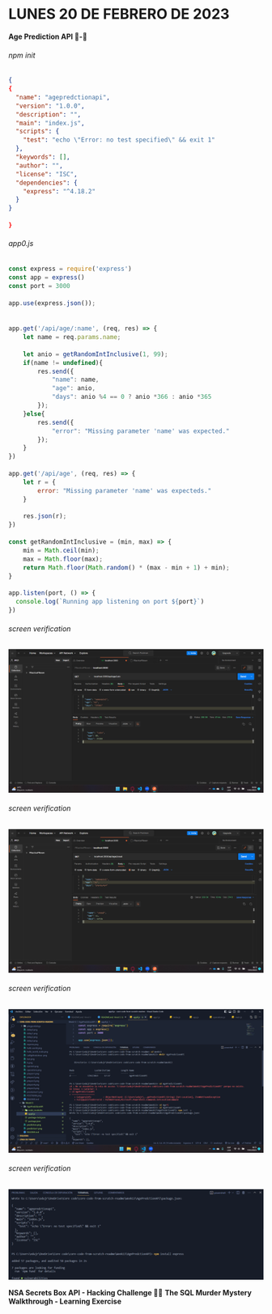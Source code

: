 # LUNES 20 DE FEBRERO DE 2023


**Age Prediction API 👶-👴**
###### npm init
```json
{
{
  "name": "agepredctionapi",
  "version": "1.0.0",
  "description": "",
  "main": "index.js",
  "scripts": {
    "test": "echo \"Error: no test specified\" && exit 1"
  },
  "keywords": [],
  "author": "",
  "license": "ISC",
  "dependencies": {
    "express": "^4.18.2"
  }
}

}
```


###### app0.js
```javascript
const express = require('express')
const app = express()
const port = 3000

app.use(express.json());


app.get('/api/age/:name', (req, res) => {
    let name = req.params.name;

    let anio = getRandomIntInclusive(1, 99);
    if(name != undefined){
        res.send({
            "name": name,
            "age": anio,
            "days": anio %4 == 0 ? anio *366 : anio *365
        });
    }else{
        res.send({
            "error": "Missing parameter 'name' was expected."
        });
    }
})

app.get('/api/age', (req, res) => {
    let r = {
        error: "Missing parameter 'name' was expecteds."
    }

    res.json(r);
})

const getRandomIntInclusive = (min, max) => {
    min = Math.ceil(min);
    max = Math.floor(max);
    return Math.floor(Math.random() * (max - min + 1) + min);
}

app.listen(port, () => {
  console.log(`Running app listening on port ${port}`)
})
```


###### screen verification

![image](prediciton.png)



###### screen verification

![image](prediction1.png)



###### screen verification

![image](prediction2.png)



###### screen verification

![image](prediction3.png)

**NSA Secrets Box API - Hacking Challenge 👨‍💻**
**The SQL Murder Mystery Walkthrough - Learning Exercise**


